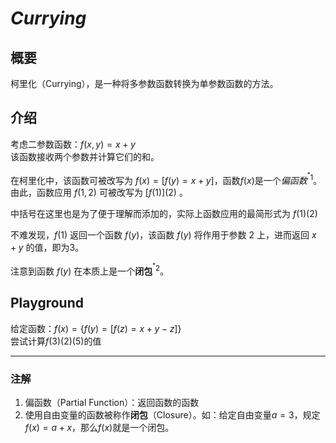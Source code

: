 # $Currying$

## 概要

柯里化（Currying），是一种将多参数函数转换为单参数函数的方法。

## 介绍

考虑二参数函数：$f(x,y)=x+y$  
该函数接收两个参数并计算它们的和。  

在柯里化中，该函数可被改写为 $f(x)=[f(y)=x+y]$，函数$f(x)$是一个*偏函数*$^{^*1}$。由此，函数应用 $f(1,2)$ 可被改写为 $[f(1)](2)$ 。  

中括号在这里也是为了便于理解而添加的，实际上函数应用的最简形式为 $f(1)(2)$

不难发现，$f(1)$ 返回一个函数 $f(y)$，该函数 $f(y)$ 将作用于参数 $2$ 上，进而返回 $x+y$ 的值，即为$3$。

注意到函数 $f(y)$ 在本质上是一个**闭包**$^{^*2}$。

## Playground

给定函数：$f(x)=\{f(y)=[f(z)=x+y-z]\}$  
尝试计算$f(3)(2)(5)$的值

---

### 注解

1. 偏函数（Partial Function）：返回函数的函数  
2. 使用自由变量的函数被称作**闭包**（Closure）。如：给定自由变量$a=3$，规定$f(x)=a+x$，那么$f(x)$就是一个闭包。
